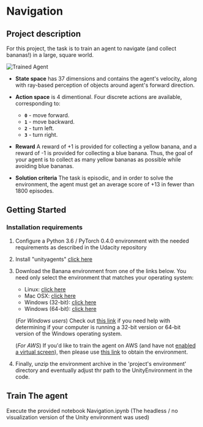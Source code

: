 [//]: # (Image References)

[image1]: https://user-images.githubusercontent.com/10624937/42135619-d90f2f28-7d12-11e8-8823-82b970a54d7e.gif "Trained Agent"

# Navigation

## Project description

For this project, the task is to train an agent to navigate (and collect bananas!) in a large, square world.  

![Trained Agent][image1]

- **State space** has 37 dimensions and contains the agent's velocity, along with ray-based perception of objects around agent's forward direction.  

- **Action space** is 4 dimentional. Four discrete actions are available, corresponding to:
    - **`0`** - move forward.
    - **`1`** - move backward.
    - **`2`** - turn left.
    - **`3`** - turn right.

- **Reward** A reward of +1 is provided for collecting a yellow banana, and a reward of -1 is provided for collecting a blue banana.  Thus, the goal of your agent is to collect as many yellow bananas as possible while avoiding blue bananas.  

- **Solution criteria**  The task is episodic, and in order to solve the environment, the agent must get an average score of +13 in fewer than 1800 episodes.

## Getting Started
 
### Installation requirements

1. Configure a Python 3.6 / PyTorch 0.4.0 environment with the needed requirements as described in the Udacity repository

2. Install "unityagents" [click here](https://github.com/Unity-Technologies/ml-agents/blob/master/docs/Installation.md)

3. Download the Banana environment from one of the links below.  You need only select the environment that matches your operating system:
    - Linux: [click here](https://s3-us-west-1.amazonaws.com/udacity-drlnd/P1/Banana/Banana_Linux.zip)
    - Mac OSX: [click here](https://s3-us-west-1.amazonaws.com/udacity-drlnd/P1/Banana/Banana.app.zip)
    - Windows (32-bit): [click here](https://s3-us-west-1.amazonaws.com/udacity-drlnd/P1/Banana/Banana_Windows_x86.zip)
    - Windows (64-bit): [click here](https://s3-us-west-1.amazonaws.com/udacity-drlnd/P1/Banana/Banana_Windows_x86_64.zip)
    
    (_For Windows users_) Check out [this link](https://support.microsoft.com/en-us/help/827218/how-to-determine-whether-a-computer-is-running-a-32-bit-version-or-64) if you need help with determining if your computer is running a 32-bit version or 64-bit version of the Windows operating system.

    (_For AWS_) If you'd like to train the agent on AWS (and have not [enabled a virtual screen](https://github.com/Unity-Technologies/ml-agents/blob/master/docs/Training-on-Amazon-Web-Service.md)), then please use [this link](https://s3-us-west-1.amazonaws.com/udacity-drlnd/P1/Banana/Banana_Linux_NoVis.zip) to obtain the environment.

2. Finally, unzip the environment archive in the 'project's environment' directory and eventually adjust thr path to the UnityEnvironment in the code.


## Train The agent
Execute the provided notebook Navigation.ipynb (The headless / no visualization version of the Unity environment was used)